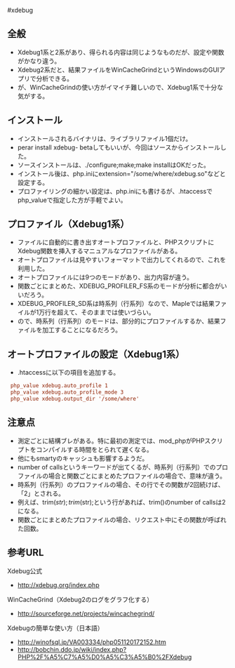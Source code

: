 ﻿#xdebug

## 全般

- Xdebug1系と2系があり、得られる内容は同じようなものだが、設定や関数がかなり違う。
- Xdebug2系だと、結果ファイルをWinCacheGrindというWindowsのGUIアプリで分析できる。
- が、WinCacheGrindの使い方がイマイチ難しいので、Xdebug1系で十分な気がする。

## インストール

- インストールされるバイナリは、ライブラリファイル1個だけ。
- perar install xdebug- betaしてもいいが、今回はソースからインストールした。
- ソースインストールは、./configure;make;make installはOKだった。
- インストール後は、php.iniにextension="/some/where/xdebug.so"などと設定する。
- プロファイリングの細かい設定は、php.iniにも書けるが、.htaccessでphp_valueで指定した方が手軽でよい。

## プロファイル（Xdebug1系）

- ファイルに自動的に書き出すオートプロファイルと、PHPスクリプトにXdebug関数を挿入するマニュアルなプロファイルがある。
- オートプロファイルは見やすいフォーマットで出力してくれるので、これを利用した。
- オートプロファイルには9つのモードがあり、出力内容が違う。
- 関数ごとにまとめた、XDEBUG_PROFILER_FS系のモードが分析に都合がいいだろう。
- XDEBUG_PROFILER_SD系は時系列（行系列）なので、Mapleでは結果ファイルが1万行を超えて、そのままでは使いづらい。
- ので、時系列（行系列）のモードは、部分的にプロファイルするか、結果ファイルを加工することになるだろう。

## オートプロファイルの設定（Xdebug1系）

- .htaccessに以下の項目を追加する。

```ini
 php_value xdebug.auto_profile 1
 php_value xdebug.auto_profile_mode 3
 php_value xdebug.output_dir '/some/where'
```

## 注意点

- 測定ごとに結構ブレがある。特に最初の測定では、mod_phpがPHPスクリプトをコンパイルする時間をとられて遅くなる。
- 他にもsmartyのキャッシュも影響するようだ。
- number of callsというキーワードが出てくるが、時系列（行系列）でのプロファイルの場合と関数ごとにまとめたプロファイルの場合で、意味が違う。
- 時系列（行系列）のプロファイルの場合、その行でその関数が2回続けば、「2」とされる。
- 例えば、trim($str);trim($str);という行があれば、trim()のnumber of callsは2になる。
- 関数ごとにまとめたプロファイルの場合、リクエスト中にその関数が呼ばれた回数。

## 参考URL
Xdebug公式

- http://xdebug.org/index.php

WinCacheGrind（Xdebug2のログをグラフ化する）

- http://sourceforge.net/projects/wincachegrind/

Xdebugの簡単な使い方（日本語）

- http://winofsql.jp/VA003334/php051120172152.htm
- http://bobchin.ddo.jp/wiki/index.php?PHP%2F%A5%C7%A5%D0%A5%C3%A5%B0%2FXdebug

